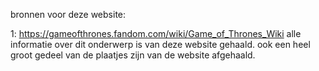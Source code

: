 bronnen voor deze website:

1: https://gameofthrones.fandom.com/wiki/Game_of_Thrones_Wiki 
  alle informatie over dit onderwerp is van deze website gehaald. ook een heel groot gedeel van de plaatjes zijn van de website afgehaald.

